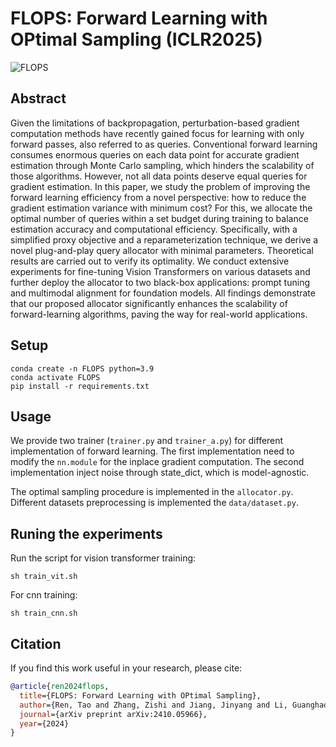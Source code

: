 <!-- <div align="center"> -->

<!-- TITLE -->
# **FLOPS: Forward Learning with OPtimal Sampling (ICLR2025)**
![FLOPS](assets/flops.png)

<!-- DESCRIPTION -->
## Abstract
Given the limitations of backpropagation, perturbation-based gradient computation methods have recently gained focus for learning with only forward passes, also referred to as queries. Conventional forward learning consumes enormous queries on each data point for accurate gradient estimation through Monte Carlo sampling, which hinders the scalability of those algorithms. However, not all data points deserve equal queries for gradient estimation. In this paper, we study the problem of improving the forward learning efficiency from a novel perspective: how to reduce the gradient estimation variance with minimum cost? For this, we allocate the optimal number of queries within a set budget during training to balance estimation accuracy and computational efficiency. Specifically, with a simplified proxy objective and a reparameterization technique, we derive a novel plug-and-play query allocator with minimal parameters. Theoretical results are carried out to verify its optimality. We conduct extensive experiments for fine-tuning Vision Transformers on various datasets and further deploy the allocator to two black-box applications: prompt tuning and multimodal alignment for foundation models. All findings demonstrate that our proposed allocator significantly enhances the scalability of forward-learning algorithms, paving the way for real-world applications.

## Setup

```
conda create -n FLOPS python=3.9
conda activate FLOPS
pip install -r requirements.txt
```

## Usage
We provide two trainer (`trainer.py` and `trainer_a.py`) for different implementation of forward learning. The first implementation need to modify the `nn.module` for the inplace gradient computation. The second implementation inject noise through state_dict, which is model-agnostic.

The optimal sampling procedure is implemented in the `allocator.py`. Different datasets preprocessing is implemented the `data/dataset.py`. 

## Runing the experiments

Run the script for vision transformer training:
```
sh train_vit.sh
```

For cnn training:
```
sh train_cnn.sh
```


## Citation

If you find this work useful in your research, please cite:

```bibtex
@article{ren2024flops,
  title={FLOPS: Forward Learning with OPtimal Sampling},
  author={Ren, Tao and Zhang, Zishi and Jiang, Jinyang and Li, Guanghao and Zhang, Zeliang and Feng, Mingqian and Peng, Yijie},
  journal={arXiv preprint arXiv:2410.05966},
  year={2024}
}
```